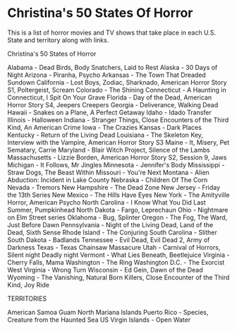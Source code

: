 # Christina's 50 States Of Horror
This is a list of horror movies and TV shows that take place in each U.S. State and territory along with links.

Christina's 50 States of Horror

Alabama - Dead Birds, Body Snatchers, Laid to Rest
Alaska - 30 Days of Night
Arizona - Piranha, Psycho
Arkansas - The Town That Dreaded Sundown
California - Lost Boys, Zodiac, Sharknado, American Horror Story S1, Poltergeist, Scream
Colorado - The Shining
Connecticut - A Haunting in Connecticut, I Spit On Your Grave
Florida - Day of the Dead, American Horror Story S4, Jeepers Creepers
Georgia - Deliverance, Walking Dead
Hawaii - Snakes on a Plane, A Perfect Getaway
Idaho - Idado Transfer
Illinois - Halloween
Indiana - Stranger Things, Close Encounters of the Third Kind, An American Crime
Iowa - The Crazies
Kansas - Dark Places
Kentucky - Return of the Living Dead
Louisiana - The Skeleton Key, Interview with the Vampire, American Horror Story S3
Maine -  It, Misery, Pet Sematary, Carrie
Maryland - Blair Witch Project, Silence of the Lambs 
Massachusetts - Lizzie Borden, American Horror Story S2, Session 9, Jaws
Michigan - It Follows, Mr Jingles
Minnesota - Jennifer's Body
Mississippi - Straw Dogs, The Beast Within
Missouri - You're Next
Montana - Alien Abduction: Incident in Lake County
Nebraska - Children Of The Corn
Nevada - Tremors
New Hampshire - The Dead Zone
New Jersey - Friday the 13th Series
New Mexico - The Hills Have Eyes
New York - The Amityville Horror, American Psycho
North Carolina - I Know What You Did Last Summer, Pumpkinhead
North Dakota - Fargo, Leprechaun
Ohio - Nightmare on Elm Street series 
Oklahoma - Bug, Splinter
Oregon - The Fog, The Ward, Just Before Dawn 
Pennsylvania - Night of the Living Dead, Land of the Dead, Sixth Sense
Rhode Island - The Conjuring
South Carolina - Slither
South Dakota - Badlands
Tennessee - Evil Dead, Evil Dead 2, Army of Darkness
Texas - Texas Chainsaw Massacure
Utah - Carnival of Horrors, Silent night Deadly night
Vermont - What Lies Beneath, Beetlejuice
Virginia - Cherry Falls, Mama
Washington - The Ring
Washington D.C. - The Exorcist
West Virginia - Wrong Turn
Wisconsin - Ed Gein, Dawn of the Dead
Wyoming - The Vanishing, Natural Born Killers, Close Encounter of the Third Kind, Joy Ride


TERRITORIES

American Samoa
Guam
North Mariana Islands
Puerto Rico -  Species, Creature from the Haunted Sea
US Virgin Islands - Open Water

